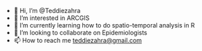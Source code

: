 - 👋 Hi, I’m @Teddiezahra
- 👀 I’m interested in ARCGIS
- 🌱 I’m currently learning how to do spatio-temporal analysis in R
- 💞️ I’m looking to collaborate on Epidemiologists
- 📫 How to reach me teddiezahra@gmail.com

<!---
Teddiezahra/Teddiezahra is a ✨ special ✨ repository because its `README.md` (this file) appears on your GitHub profile.
You can click the Preview link to take a look at your changes.
--->
